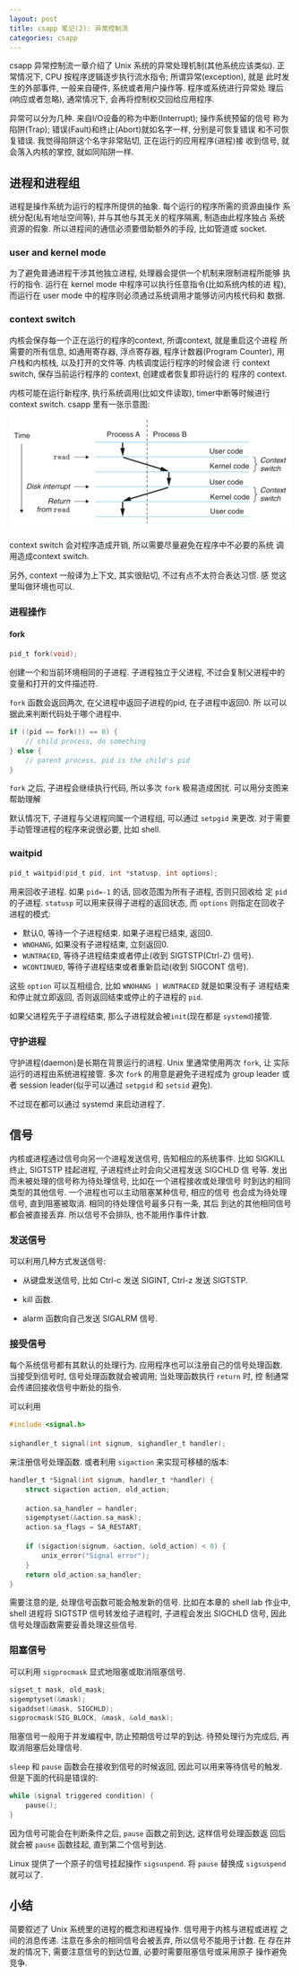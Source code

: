 ```yaml
---
layout: post
title: csapp 笔记(2): 异常控制流
categories: csapp
---
```


csapp 异常控制流一章介绍了 Unix 系统的异常处理机制(其他系统应该类似).
正常情况下, CPU 按程序逻辑逐步执行流水指令; 所谓异常(exception), 就是
此时发生的外部事件, 一般来自硬件, 系统或者用户操作等. 程序或系统进行异常处
理后(响应或者忽略), 通常情况下, 会再将控制权交回给应用程序.

异常可以分为几种. 来自I/O设备的称为中断(Interrupt); 操作系统预留的信号
称为陷阱(Trap); 错误(Fault)和终止(Abort)就如名字一样, 分别是可恢复错误
和不可恢复错误. 我觉得陷阱这个名字非常贴切, 正在运行的应用程序(进程)接
收到信号, 就会落入内核的掌控, 就如同陷阱一样.

## 进程和进程组

进程是操作系统为运行的程序所提供的抽象. 每个运行的程序所需的资源由操作
系统分配(私有地址空间等), 并与其他与其无关的程序隔离, 制造由此程序独占
系统资源的假象.  所以进程间的通信必须要借助额外的手段, 比如管道或
socket.


### user and kernel mode

为了避免普通进程干涉其他独立进程, 处理器会提供一个机制来限制进程所能够
执行的指令. 运行在 kernel mode 中程序可以执行任意指令(比如系统内核的进
程), 而运行在 user mode 中的程序则必须通过系统调用才能够访问内核代码和
数据.


### context switch

内核会保存每一个正在运行的程序的context, 所谓context, 就是重启这个进程
所需要的所有信息, 如通用寄存器, 浮点寄存器, 程序计数器(Program
Counter), 用户栈和内核栈, 以及打开的文件等. 内核调度运行程序的时候会进
行 context switch, 保存当前运行程序的 context, 创建或者恢复即将运行的
程序的 context.

内核可能在运行新程序, 执行系统调用(比如文件读取), timer中断等时候进行
context switch. csapp 里有一张示意图:

![img](/pics/context_switch.png)

context switch 会对程序造成开销, 所以需要尽量避免在程序中不必要的系统
调用造成context switch.

另外, context 一般译为上下文, 其实很贴切, 不过有点不太符合表达习惯. 感
觉这里叫做环境也可以.


### 进程操作

#### fork

```c
pid_t fork(void);
```


创建一个和当前环境相同的子进程. 子进程独立于父进程, 不过会复制父进程中的变量和打开的文件描述符.

`fork` 函数会返回两次, 在父进程中返回子进程的pid, 在子进程中返回0. 所
以可以据此来判断代码处于哪个进程中.

```c
if ((pid == fork()) == 0) {
	// child process, do something
} else {
	// parent process, pid is the child's pid
}
```

`fork` 之后, 子进程会继续执行代码, 所以多次 `fork` 极易造成困扰. 可以用分支图来帮助理解

默认情况下, 子进程与父进程同属一个进程组, 可以通过 `setpgid` 来更改.
对于需要手动管理进程的程序来说很必要, 比如 shell.


### waitpid

```c
pid_t waitpid(pid_t pid, int *statusp, int options);
```

用来回收子进程. 如果 `pid=-1` 的话, 回收范围为所有子进程, 否则只回收给
定 `pid`的子进程. `statusp` 可以用来获得子进程的返回状态, 而 `options`
则指定在回收子进程的模式:

- 默认0, 等待一个子进程结束. 如果子进程已结束, 返回0.
- `WNOHANG`, 如果没有子进程结束, 立刻返回0.
- `WUNTRACED`, 等待子进程结束或者停止(收到 SIGTSTP(Ctrl-Z) 信号).
- `WCONTINUED`, 等待子进程结束或者重新启动(收到 SIGCONT 信号).

这些 `option` 可以互相组合, 比如 `WNOHANG | WUNTRACED` 就是如果没有子
进程结束和停止就立即返回, 否则返回结束或停止的子进程的 `pid`.

如果父进程先于子进程结束, 那么子进程就会被`init`(现在都是 `systemd`)接管.

### 守护进程

守护进程(daemon)是长期在背景运行的进程. Unix 里通常使用两次 `fork`, 让
实际运行的进程由系统进程接管. 多次 `fork` 的用意是避免子进程成为 group
leader 或者 session leader(似乎可以通过 `setpgid` 和 `setsid` 避免).

不过现在都可以通过 systemd 来启动进程了.

## 信号

内核或进程通过信号向另一个进程发送信号, 告知相应的系统事件. 比如
SIGKILL 终止, SIGTSTP 挂起进程, 子进程终止时会向父进程发送 SIGCHLD 信
号等. 发出而未被处理的信号称为待处理信号, 比如在一个进程接收或处理信号
时到达的相同类型的其他信号. 一个进程也可以主动阻塞某种信号, 相应的信号
也会成为待处理信号, 直到阻塞被取消. 相同的待处理信号最多只有一条, 其后
到达的其他相同信号都会被直接丢弃. 所以信号不会排队, 也不能用作事件计数.

### 发送信号

可以利用几种方式发送信号:

- 从键盘发送信号, 比如 Ctrl-c 发送 SIGINT, Ctrl-z 发送 SIGTSTP.

- kill 函数.

- alarm 函数向自己发送 SIGALRM 信号.

### 接受信号

每个系统信号都有其默认的处理行为. 应用程序也可以注册自己的信号处理函数.
当接受到信号时, 信号处理函数就会被调用; 当处理函数执行 `return` 时, 控
制通常会传递回接收信号中断处的指令.

可以利用
```c
#include <signal.h>

sighandler_t signal(int signum, sighandler_t handler);
```

来注册信号处理函数. 或者利用 `sigaction` 来实现可移植的版本:

```c
handler_t *Signal(int signum, handler_t *handler) {
	struct sigaction action, old_action;

	action.sa_handler = handler;
	sigemptyset(&action.sa_mask);
	action.sa_flags = SA_RESTART;

	if (sigaction(signum, &action, &old_action) < 0) {
		unix_error("Signal error");
	}
	return old_action.sa_handler;
}
```
需要注意的是, 处理信号函数可能会触发新的信号. 比如在本章的 shell lab
作业中, shell 进程将 SIGTSTP 信号转发给子进程时, 子进程会发出 SIGCHLD
信号, 因此信号处理函数需要妥善处理这些信号.


### 阻塞信号

可以利用 `sigprocmask` 显式地阻塞或取消阻塞信号.

```c
sigset_t mask, old_mask;
sigemptyset(&mask);
sigaddset(&mask, SIGCHLD);
sigprocmask(SIG_BLOCK, &mask, &old_mask);
```

阻塞信号一般用于并发编程中, 防止预期信号过早的到达. 待预处理行为完成后,
再取消阻塞后处理信号.

`sleep` 和 `pause` 函数会在接收到信号的时候返回, 因此可以用来等待信号的触发.
但是下面的代码是错误的:

```c
while (signal triggered condition) {
	pause();
}
```

因为信号可能会在判断条件之后, `pause` 函数之前到达, 这样信号处理函数返
回后就会被 `pause` 函数挂起, 直到第二个信号到达.

Linux 提供了一个原子的信号挂起操作 `sigsuspend`. 将 `pause` 替换成
`sigsuspend` 就可以了.


## 小结

简要叙述了 Unix 系统里的进程的概念和进程操作. 信号用于内核与进程或进程
之间的消息传递. 注意在多余的相同信号会被丢弃, 所以信号不能用于计数. 在
存在并发的情况下, 需要注意信号的到达位置, 必要时需要阻塞信号或采用原子
操作避免竞争.
